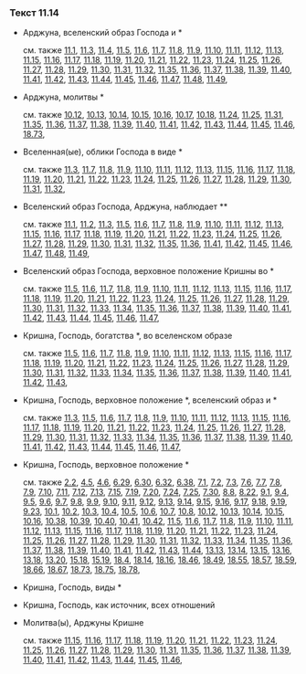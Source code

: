 ### Текст 11.14
	
- Арджуна, вселенский образ Господа и \*

	см. также  [11.1](../11/1101.md),  [11.3](../11/1103.md),  [11.4](../11/1104.md),  [11.5](../11/1105.md),  [11.6](../11/1106.md),  [11.7](../11/1107.md),  [11.8](../11/1108.md),  [11.9](../11/1109.md),  [11.10](../11/1110.md),  [11.11](../11/1111.md),  [11.12](../11/1112.md),  [11.13](../11/1113.md),  [11.15](../11/1115.md),  [11.16](../11/1116.md),  [11.17](../11/1117.md),  [11.18](../11/1118.md),  [11.19](../11/1119.md),  [11.20](../11/1120.md),  [11.21](../11/1121.md),  [11.22](../11/1122.md),  [11.23](../11/1123.md),  [11.24](../11/1124.md),  [11.25](../11/1125.md),  [11.26](../11/1126.md),  [11.27](../11/1127.md),  [11.28](../11/1128.md),  [11.29](../11/1129.md),  [11.30](../11/1130.md),  [11.31](../11/1131.md),  [11.32](../11/1132.md),  [11.35](../11/1135.md),  [11.36](../11/1136.md),  [11.37](../11/1137.md),  [11.38](../11/1138.md),  [11.39](../11/1139.md),  [11.40](../11/1140.md),  [11.41](../11/1141.md),  [11.42](../11/1142.md),  [11.43](../11/1143.md),  [11.44](../11/1144.md),  [11.45](../11/1145.md),  [11.46](../11/1146.md),  [11.47](../11/1147.md),  [11.48](../11/1148.md),  [11.49](../11/1149.md), 
	
- Арджуна, молитвы \*

	см. также  [10.12](../10/1012.md),  [10.13](../10/1013.md),  [10.14](../10/1014.md),  [10.15](../10/1015.md),  [10.16](../10/1016.md),  [10.17](../10/1017.md),  [10.18](../10/1018.md),  [11.24](../11/1124.md),  [11.25](../11/1125.md),  [11.31](../11/1131.md),  [11.35](../11/1135.md),  [11.36](../11/1136.md),  [11.37](../11/1137.md),  [11.38](../11/1138.md),  [11.39](../11/1139.md),  [11.40](../11/1140.md),  [11.41](../11/1141.md),  [11.42](../11/1142.md),  [11.43](../11/1143.md),  [11.44](../11/1144.md),  [11.45](../11/1145.md),  [11.46](../11/1146.md),  [18.73](../18/1873.md), 
	
- Вселенная(ые), облики Господа в виде \*

	см. также  [11.3](../11/1103.md),  [11.7](../11/1107.md),  [11.8](../11/1108.md),  [11.9](../11/1109.md),  [11.10](../11/1110.md),  [11.11](../11/1111.md),  [11.12](../11/1112.md),  [11.13](../11/1113.md),  [11.15](../11/1115.md),  [11.16](../11/1116.md),  [11.17](../11/1117.md),  [11.18](../11/1118.md),  [11.19](../11/1119.md),  [11.20](../11/1120.md),  [11.21](../11/1121.md),  [11.22](../11/1122.md),  [11.23](../11/1123.md),  [11.24](../11/1124.md),  [11.25](../11/1125.md),  [11.26](../11/1126.md),  [11.27](../11/1127.md),  [11.28](../11/1128.md),  [11.29](../11/1129.md),  [11.30](../11/1130.md),  [11.31](../11/1131.md),  [11.32](../11/1132.md), 
	
- Вселенский образ Господа, Арджуна, наблюдает \*\*

	см. также  [11.1](../11/1101.md),  [11.2](../11/1102.md),  [11.3](../11/1103.md),  [11.5](../11/1105.md),  [11.6](../11/1106.md),  [11.7](../11/1107.md),  [11.8](../11/1108.md),  [11.9](../11/1109.md),  [11.10](../11/1110.md),  [11.11](../11/1111.md),  [11.12](../11/1112.md),  [11.13](../11/1113.md),  [11.15](../11/1115.md),  [11.16](../11/1116.md),  [11.17](../11/1117.md),  [11.18](../11/1118.md),  [11.19](../11/1119.md),  [11.20](../11/1120.md),  [11.21](../11/1121.md),  [11.22](../11/1122.md),  [11.23](../11/1123.md),  [11.24](../11/1124.md),  [11.25](../11/1125.md),  [11.26](../11/1126.md),  [11.27](../11/1127.md),  [11.28](../11/1128.md),  [11.29](../11/1129.md),  [11.30](../11/1130.md),  [11.31](../11/1131.md),  [11.32](../11/1132.md),  [11.35](../11/1135.md),  [11.36](../11/1136.md),  [11.41](../11/1141.md),  [11.42](../11/1142.md),  [11.45](../11/1145.md),  [11.46](../11/1146.md),  [11.47](../11/1147.md),  [11.48](../11/1148.md),  [11.49](../11/1149.md), 
	
- Вселенский образ Господа, верховное положение Кришны во \*

	см. также  [11.5](../11/1105.md),  [11.6](../11/1106.md),  [11.7](../11/1107.md),  [11.8](../11/1108.md),  [11.9](../11/1109.md),  [11.10](../11/1110.md),  [11.11](../11/1111.md),  [11.12](../11/1112.md),  [11.13](../11/1113.md),  [11.15](../11/1115.md),  [11.16](../11/1116.md),  [11.17](../11/1117.md),  [11.18](../11/1118.md),  [11.19](../11/1119.md),  [11.20](../11/1120.md),  [11.21](../11/1121.md),  [11.22](../11/1122.md),  [11.23](../11/1123.md),  [11.24](../11/1124.md),  [11.25](../11/1125.md),  [11.26](../11/1126.md),  [11.27](../11/1127.md),  [11.28](../11/1128.md),  [11.29](../11/1129.md),  [11.30](../11/1130.md),  [11.31](../11/1131.md),  [11.32](../11/1132.md),  [11.33](../11/1133.md),  [11.34](../11/1134.md),  [11.35](../11/1135.md),  [11.36](../11/1136.md),  [11.37](../11/1137.md),  [11.38](../11/1138.md),  [11.39](../11/1139.md),  [11.40](../11/1140.md),  [11.41](../11/1141.md),  [11.42](../11/1142.md),  [11.43](../11/1143.md),  [11.44](../11/1144.md),  [11.45](../11/1145.md),  [11.46](../11/1146.md),  [11.47](../11/1147.md), 
	
- Кришна, Господь, богатства \*, во вселенском образе

	см. также  [11.5](../11/1105.md),  [11.6](../11/1106.md),  [11.7](../11/1107.md),  [11.8](../11/1108.md),  [11.9](../11/1109.md),  [11.10](../11/1110.md),  [11.11](../11/1111.md),  [11.12](../11/1112.md),  [11.13](../11/1113.md),  [11.15](../11/1115.md),  [11.16](../11/1116.md),  [11.17](../11/1117.md),  [11.18](../11/1118.md),  [11.19](../11/1119.md),  [11.20](../11/1120.md),  [11.21](../11/1121.md),  [11.22](../11/1122.md),  [11.23](../11/1123.md),  [11.24](../11/1124.md),  [11.25](../11/1125.md),  [11.26](../11/1126.md),  [11.27](../11/1127.md),  [11.28](../11/1128.md),  [11.29](../11/1129.md),  [11.30](../11/1130.md),  [11.31](../11/1131.md),  [11.32](../11/1132.md),  [11.33](../11/1133.md),  [11.34](../11/1134.md),  [11.35](../11/1135.md),  [11.36](../11/1136.md),  [11.37](../11/1137.md),  [11.38](../11/1138.md),  [11.39](../11/1139.md),  [11.40](../11/1140.md),  [11.41](../11/1141.md),  [11.42](../11/1142.md),  [11.43](../11/1143.md), 
	
- Кришна, Господь, верховное положение \*, вселенский образ и \*

	см. также  [11.3](../11/1103.md),  [11.5](../11/1105.md),  [11.6](../11/1106.md),  [11.7](../11/1107.md),  [11.8](../11/1108.md),  [11.9](../11/1109.md),  [11.10](../11/1110.md),  [11.11](../11/1111.md),  [11.12](../11/1112.md),  [11.13](../11/1113.md),  [11.15](../11/1115.md),  [11.16](../11/1116.md),  [11.17](../11/1117.md),  [11.18](../11/1118.md),  [11.19](../11/1119.md),  [11.20](../11/1120.md),  [11.21](../11/1121.md),  [11.22](../11/1122.md),  [11.23](../11/1123.md),  [11.24](../11/1124.md),  [11.25](../11/1125.md),  [11.26](../11/1126.md),  [11.27](../11/1127.md),  [11.28](../11/1128.md),  [11.29](../11/1129.md),  [11.30](../11/1130.md),  [11.31](../11/1131.md),  [11.32](../11/1132.md),  [11.33](../11/1133.md),  [11.34](../11/1134.md),  [11.35](../11/1135.md),  [11.36](../11/1136.md),  [11.37](../11/1137.md),  [11.38](../11/1138.md),  [11.39](../11/1139.md),  [11.40](../11/1140.md),  [11.41](../11/1141.md),  [11.42](../11/1142.md),  [11.43](../11/1143.md),  [11.44](../11/1144.md),  [11.45](../11/1145.md),  [11.46](../11/1146.md),  [11.47](../11/1147.md), 
	
- Кришна, Господь, верховное положение \*

	см. также  [2.2](../02/0202.md),  [4.5](../04/0405.md),  [4.6](../04/0406.md),  [6.29](../06/0629.md),  [6.30](../06/0630.md),  [6.32](../06/0632.md),  [6.38](../06/0638.md),  [7.1](../07/0701.md),  [7.2](../07/0702.md),  [7.3](../07/0703.md),  [7.6](../07/0706.md),  [7.7](../07/0707.md),  [7.8](../07/0708.md),  [7.9](../07/0709.md),  [7.10](../07/0710.md),  [7.11](../07/0711.md),  [7.12](../07/0712.md),  [7.13](../07/0713.md),  [7.15](../07/0715.md),  [7.19](../07/0719.md),  [7.20](../07/0720.md),  [7.24](../07/0724.md),  [7.25](../07/0725.md),  [7.30](../07/0730.md),  [8.8](../08/0808.md),  [8.22](../08/0822.md),  [9.1](../09/0901.md),  [9.4](../09/0904.md),  [9.5](../09/0905.md),  [9.6](../09/0906.md),  [9.7](../09/0907.md),  [9.8](../09/0908.md),  [9.9](../09/0909.md),  [9.10](../09/0910.md),  [9.11](../09/0911.md),  [9.12](../09/0912.md),  [9.13](../09/0913.md),  [9.14](../09/0914.md),  [9.15](../09/0915.md),  [9.16](../09/0916.md),  [9.17](../09/0917.md),  [9.18](../09/0918.md),  [9.19](../09/0919.md),  [9.23](../09/0923.md),  [10.1](../10/1001.md),  [10.2](../10/1002.md),  [10.3](../10/1003.md),  [10.4](../10/1004.md),  [10.5](../10/1005.md),  [10.6](../10/1006.md),  [10.7](../10/1007.md),  [10.8](../10/1008.md),  [10.12](../10/1012.md),  [10.13](../10/1013.md),  [10.14](../10/1014.md),  [10.15](../10/1015.md),  [10.16](../10/1016.md),  [10.38](../10/1038.md),  [10.39](../10/1039.md),  [10.40](../10/1040.md),  [10.41](../10/1041.md),  [10.42](../10/1042.md),  [11.5](../11/1105.md),  [11.6](../11/1106.md),  [11.7](../11/1107.md),  [11.8](../11/1108.md),  [11.9](../11/1109.md),  [11.10](../11/1110.md),  [11.11](../11/1111.md),  [11.12](../11/1112.md),  [11.13](../11/1113.md),  [11.15](../11/1115.md),  [11.16](../11/1116.md),  [11.17](../11/1117.md),  [11.18](../11/1118.md),  [11.19](../11/1119.md),  [11.20](../11/1120.md),  [11.21](../11/1121.md),  [11.22](../11/1122.md),  [11.23](../11/1123.md),  [11.24](../11/1124.md),  [11.25](../11/1125.md),  [11.26](../11/1126.md),  [11.27](../11/1127.md),  [11.28](../11/1128.md),  [11.29](../11/1129.md),  [11.30](../11/1130.md),  [11.31](../11/1131.md),  [11.32](../11/1132.md),  [11.33](../11/1133.md),  [11.34](../11/1134.md),  [11.35](../11/1135.md),  [11.36](../11/1136.md),  [11.37](../11/1137.md),  [11.38](../11/1138.md),  [11.39](../11/1139.md),  [11.40](../11/1140.md),  [11.41](../11/1141.md),  [11.42](../11/1142.md),  [11.43](../11/1143.md),  [11.44](../11/1144.md),  [13.13](../13/1313.md),  [13.14](../13/1314.md),  [13.15](../13/1315.md),  [13.16](../13/1316.md),  [13.18](../13/1318.md),  [13.20](../13/1320.md),  [15.18](../15/1518.md),  [15.19](../15/1519.md),  [18.4](../18/1804.md),  [18.14](../18/1814.md),  [18.16](../18/1816.md),  [18.46](../18/1846.md),  [18.49](../18/1849.md),  [18.55](../18/1855.md),  [18.57](../18/1857.md),  [18.59](../18/1859.md),  [18.66](../18/1866.md),  [18.67](../18/1867.md),  [18.73](../18/1873.md),  [18.75](../18/1875.md),  [18.78](../18/1878.md), 
	
- Кришна, Господь, виды \*

	
- Кришна, Господь, как источник, всех отношений

	
- Молитва(ы), Арджуны Кришне

	см. также  [11.15](../11/1115.md),  [11.16](../11/1116.md),  [11.17](../11/1117.md),  [11.18](../11/1118.md),  [11.19](../11/1119.md),  [11.20](../11/1120.md),  [11.21](../11/1121.md),  [11.22](../11/1122.md),  [11.23](../11/1123.md),  [11.24](../11/1124.md),  [11.25](../11/1125.md),  [11.26](../11/1126.md),  [11.27](../11/1127.md),  [11.28](../11/1128.md),  [11.29](../11/1129.md),  [11.30](../11/1130.md),  [11.31](../11/1131.md),  [11.35](../11/1135.md),  [11.36](../11/1136.md),  [11.37](../11/1137.md),  [11.38](../11/1138.md),  [11.39](../11/1139.md),  [11.40](../11/1140.md),  [11.41](../11/1141.md),  [11.42](../11/1142.md),  [11.43](../11/1143.md),  [11.44](../11/1144.md),  [11.45](../11/1145.md),  [11.46](../11/1146.md), 
